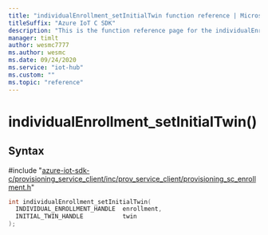 ```yaml
---                             
title: "individualEnrollment_setInitialTwin function reference | Microsoft Docs" 
titleSuffix: "Azure IoT C SDK"            
description: "This is the function reference page for the individualEnrollment_setInitialTwin() function in the Azure IoT C SDK. This SDK is used with Azure IoT Hub and Azure IoT Hub Device Provisioning Service"            
manager: timlt                 
author: wesmc7777              
ms.author: wesmc               
ms.date: 09/24/2020                    
ms.service: "iot-hub"             
ms.custom: ""                
ms.topic: "reference"        
---                            
```


# individualEnrollment_setInitialTwin()

## Syntax

\#include "[azure-iot-sdk-c/provisioning_service_client/inc/prov_service_client/provisioning_sc_enrollment.h](../provisioning-sc-enrollment-h.md)"  
```C
int individualEnrollment_setInitialTwin(
  INDIVIDUAL_ENROLLMENT_HANDLE  enrollment,
  INITIAL_TWIN_HANDLE           twin
);
```

